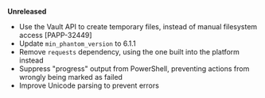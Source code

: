 **Unreleased**
* Use the Vault API to create temporary files, instead of manual filesystem access [PAPP-32449]
* Update `min_phantom_version` to 6.1.1
* Remove `requests` dependency, using the one built into the platform instead
* Suppress "progress" output from PowerShell, preventing actions from wrongly being marked as failed
* Improve Unicode parsing to prevent errors

